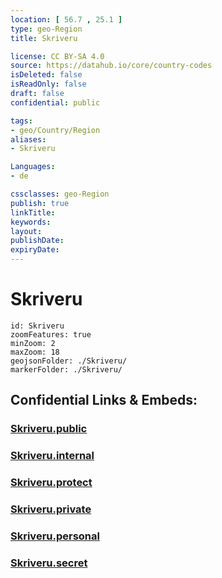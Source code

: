 ```yaml
---
location: [ 56.7 , 25.1 ] 
type: geo-Region
title: Skriveru

license: CC BY-SA 4.0
source: https://datahub.io/core/country-codes
isDeleted: false
isReadOnly: false
draft: false
confidential: public

tags:
- geo/Country/Region
aliases:
- Skriveru

Languages:
- de

cssclasses: geo-Region
publish: true
linkTitle: 
keywords: 
layout: 
publishDate: 
expiryDate: 
---
```


# Skriveru

```leaflet
id: Skriveru
zoomFeatures: true 
minZoom: 2 
maxZoom: 18
geojsonFolder: ./Skriveru/
markerFolder: ./Skriveru/
```


## Confidential Links & Embeds: 

### [Skriveru.public](/_public/\Earth\Continent\Europe\Europe~North\Latvia\CountiesSkriveru.public.md) 

### [Skriveru.internal](/_internal/\Earth\Continent\Europe\Europe~North\Latvia\CountiesSkriveru.internal.md) 

### [Skriveru.protect](/_protect/\Earth\Continent\Europe\Europe~North\Latvia\CountiesSkriveru.protect.md) 

### [Skriveru.private](/_private/\Earth\Continent\Europe\Europe~North\Latvia\CountiesSkriveru.private.md) 

### [Skriveru.personal](/_personal/\Earth\Continent\Europe\Europe~North\Latvia\CountiesSkriveru.personal.md) 

### [Skriveru.secret](/_secret/\Earth\Continent\Europe\Europe~North\Latvia\CountiesSkriveru.secret.md)

